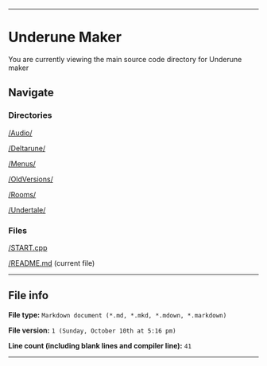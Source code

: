 
***

# Underune Maker

You are currently viewing the main source code directory for Underune maker

## Navigate

### Directories

[/Audio/](/Underune-maker/Audio/)

[/Deltarune/](/Underune-maker/Deltarune/)

[/Menus/](/Underune-maker/Menus/)

[/OldVersions/](/Underune-maker/OldVersions/)

[/Rooms/](/Underune-maker/Rooms/)

[/Undertale/](/Underune-maker/Undertale/)

### Files

[/START.cpp](/Underune-maker/START.cpp)

[/README.md](/Underune-maker/README.md) (current file)

***

## File info

**File type:** `Markdown document (*.md, *.mkd, *.mdown, *.markdown)`

**File version:** `1 (Sunday, October 10th at 5:16 pm)`

**Line count (including blank lines and compiler line):** `41`

***
